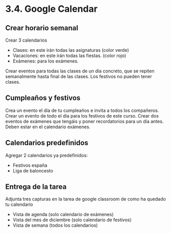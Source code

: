 # 3.4. Google Calendar

## Crear horario semanal

Crear 3 calendarios

- Clases: en este irán todas las asignaturas (color verde)
- Vacaciones: en este irán todas las fiestas. (color rojo)
- Exámenes: para los exámenes.

Crear eventos para todas las clases de un día concreto, que se repiten semanalmente hasta final de las clases. Los festivos no pueden tener clases.

## Cumpleaños y festivos

Crea un evento el día de tu cumpleaños e invita a todos los compañeros.
Crear un evento de todo  el día para los festivos de este curso.
Crear dos eventos de exámenes que tengáis y poner recordatorios para un día antes. Deben estar en el calendario exámenes.

## Calendarios predefinidos

Agregar 2 calendarios ya predefinidos:

- Festivos españa
- Liga de baloncesto

## Entrega de la tarea

Adjunta tres capturas en la tarea de google classroom de como ha quedado tu calendario

- Vista de agenda (solo calendario de exámenes)
- Vista del mes de diciembre (solo calendario de festivos)
- Vista de semana (todos los calendarios) 